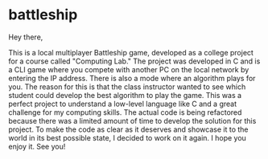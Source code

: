 # battleship
Hey there,

This is a local multiplayer Battleship game, developed as a college project for a course called "Computing Lab." The project was developed in C and is a CLI game where you compete with another PC on the local network by entering the IP address. There is also a mode where an algorithm plays for you. The reason for this is that the class instructor wanted to see which student could develop the best algorithm to play the game.
This was a perfect project to understand a low-level language like C and a great challenge for my computing skills.
The actual code is being refactored because there was a limited amount of time to develop the solution for this project. To make the code as clear as it deserves and showcase it to the world in its best possible state, I decided to work on it again. I hope you enjoy it. See you!
